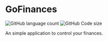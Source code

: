 # GoFinances

<img alt="GitHub language count" src="https://img.shields.io/github/languages/count/RainahFaria/GoFinances?style=flat-square">

<img alt="GitHub Code size" src="https://img.shields.io/github/languages/code-size/RainahFaria/GoFinances?style=flat-square">

An simple application to control your finances.
